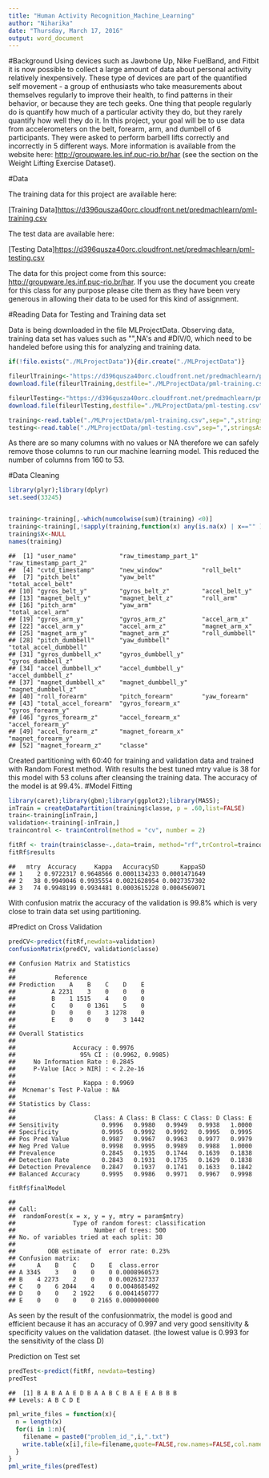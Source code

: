 ```yaml
---
title: "Human Activity Recognition_Machine_Learning"
author: "Niharika"
date: "Thursday, March 17, 2016"
output: word_document
---
```

#Background
Using devices such as Jawbone Up, Nike FuelBand, and Fitbit it is now possible to collect a large amount of data about personal activity relatively inexpensively. These type of devices are part of the quantified self movement - a group of enthusiasts who take measurements about themselves regularly to improve their health, to find patterns in their behavior, or because they are tech geeks. One thing that people regularly do is quantify how much of a particular activity they do, but they rarely quantify how well they do it. In this project, your goal will be to use data from accelerometers on the belt, forearm, arm, and dumbell of 6 participants. They were asked to perform barbell lifts correctly and incorrectly in 5 different ways. More information is available from the website here: http://groupware.les.inf.puc-rio.br/har (see the section on the Weight Lifting Exercise Dataset).

#Data

The training data for this project are available here:

[Training Data]https://d396qusza40orc.cloudfront.net/predmachlearn/pml-training.csv

The test data are available here:

[Testing Data]https://d396qusza40orc.cloudfront.net/predmachlearn/pml-testing.csv

The data for this project come from this source: http://groupware.les.inf.puc-rio.br/har. If you use the document you create for this class for any purpose please cite them as they have been very generous in allowing their data to be used for this kind of assignment.

#Reading Data for Testing and Training data set

Data is being downloaded in the file MLProjectData. Observing data, training data set has values such as "",NA's and #DIV/0, which need to be handeled before using this for analyzing and training data.


```r
if(!file.exists("./MLProjectData")){dir.create("./MLProjectData")}

fileurlTraining<-"https://d396qusza40orc.cloudfront.net/predmachlearn/pml-training.csv"
download.file(fileurlTraining,destfile="./MLProjectData/pml-training.csv",method="curl")

fileurlTesting<-"https://d396qusza40orc.cloudfront.net/predmachlearn/pml-testing.csv"
download.file(fileurlTesting,destfile="./MLProjectData/pml-testing.csv",method="curl")

training<-read.table("./MLProjectData/pml-training.csv",sep=",",stringsAsFactors = FALSE,strip.white = TRUE,na.strings = c("NA","","#DIV/0!"),header=TRUE)
testing<-read.table("./MLProjectData/pml-testing.csv",sep=",",stringsAsFactors = FALSE,strip.white = TRUE,na.strings=c("NA","","#DIV/0!"),header=TRUE)
```

As there are so many columns with no values or NA therefore we can safely remove those columns to run our machine learning model. This reduced the number of columns from 160 to 53.

#Data Cleaning

```r
library(plyr);library(dplyr)
set.seed(33245)


training<-training[,-which(numcolwise(sum)(training) <0)]
training<-training[,!sapply(training,function(x) any(is.na(x) | x=="" ))]
training$X<-NULL
names(training)
```

```
##  [1] "user_name"            "raw_timestamp_part_1" "raw_timestamp_part_2"
##  [4] "cvtd_timestamp"       "new_window"           "roll_belt"           
##  [7] "pitch_belt"           "yaw_belt"             "total_accel_belt"    
## [10] "gyros_belt_y"         "gyros_belt_z"         "accel_belt_y"        
## [13] "magnet_belt_y"        "magnet_belt_z"        "roll_arm"            
## [16] "pitch_arm"            "yaw_arm"              "total_accel_arm"     
## [19] "gyros_arm_y"          "gyros_arm_z"          "accel_arm_x"         
## [22] "accel_arm_y"          "accel_arm_z"          "magnet_arm_x"        
## [25] "magnet_arm_y"         "magnet_arm_z"         "roll_dumbbell"       
## [28] "pitch_dumbbell"       "yaw_dumbbell"         "total_accel_dumbbell"
## [31] "gyros_dumbbell_x"     "gyros_dumbbell_y"     "gyros_dumbbell_z"    
## [34] "accel_dumbbell_x"     "accel_dumbbell_y"     "accel_dumbbell_z"    
## [37] "magnet_dumbbell_x"    "magnet_dumbbell_y"    "magnet_dumbbell_z"   
## [40] "roll_forearm"         "pitch_forearm"        "yaw_forearm"         
## [43] "total_accel_forearm"  "gyros_forearm_x"      "gyros_forearm_y"     
## [46] "gyros_forearm_z"      "accel_forearm_x"      "accel_forearm_y"     
## [49] "accel_forearm_z"      "magnet_forearm_x"     "magnet_forearm_y"    
## [52] "magnet_forearm_z"     "classe"
```

Created partitioning with 60:40 for training and validation data and trained with Random Forest method. With results the best tuned mtry value is 38 for this model with 53 coluns after cleansing the training data. The accuracy of the model is at 99.4%.
#Model Fitting

```r
library(caret);library(gbm);library(ggplot2);library(MASS);
inTrain = createDataPartition(training$classe, p = .60,list=FALSE)
train<-training[inTrain,]
validation<-training[-inTrain,]
traincontrol <- trainControl(method = "cv", number = 2)

fitRf <- train(train$classe~.,data=train, method="rf",trControl=traincontrol)
fitRf$results
```

```
##   mtry  Accuracy     Kappa   AccuracySD      KappaSD
## 1    2 0.9722317 0.9648566 0.0001134233 0.0001471649
## 2   38 0.9949046 0.9935554 0.0021628954 0.0027357302
## 3   74 0.9948199 0.9934481 0.0003615228 0.0004569071
```
With confusion matrix the accuracy of the validation is 99.8% which is very close to train data set using partitioning.

#Predict on Cross Validation

```r
predCV<-predict(fitRf,newdata=validation)
confusionMatrix(predCV, validation$classe)
```

```
## Confusion Matrix and Statistics
## 
##           Reference
## Prediction    A    B    C    D    E
##          A 2231    3    0    0    0
##          B    1 1515    4    0    0
##          C    0    0 1361    5    0
##          D    0    0    3 1278    0
##          E    0    0    0    3 1442
## 
## Overall Statistics
##                                           
##                Accuracy : 0.9976          
##                  95% CI : (0.9962, 0.9985)
##     No Information Rate : 0.2845          
##     P-Value [Acc > NIR] : < 2.2e-16       
##                                           
##                   Kappa : 0.9969          
##  Mcnemar's Test P-Value : NA              
## 
## Statistics by Class:
## 
##                      Class: A Class: B Class: C Class: D Class: E
## Sensitivity            0.9996   0.9980   0.9949   0.9938   1.0000
## Specificity            0.9995   0.9992   0.9992   0.9995   0.9995
## Pos Pred Value         0.9987   0.9967   0.9963   0.9977   0.9979
## Neg Pred Value         0.9998   0.9995   0.9989   0.9988   1.0000
## Prevalence             0.2845   0.1935   0.1744   0.1639   0.1838
## Detection Rate         0.2843   0.1931   0.1735   0.1629   0.1838
## Detection Prevalence   0.2847   0.1937   0.1741   0.1633   0.1842
## Balanced Accuracy      0.9995   0.9986   0.9971   0.9967   0.9998
```

```r
fitRf$finalModel
```

```
## 
## Call:
##  randomForest(x = x, y = y, mtry = param$mtry) 
##                Type of random forest: classification
##                      Number of trees: 500
## No. of variables tried at each split: 38
## 
##         OOB estimate of  error rate: 0.23%
## Confusion matrix:
##      A    B    C    D    E  class.error
## A 3345    3    0    0    0 0.0008960573
## B    4 2273    2    0    0 0.0026327337
## C    0    6 2044    4    0 0.0048685492
## D    0    0    2 1922    6 0.0041450777
## E    0    0    0    0 2165 0.0000000000
```

As seen by the result of the confusionmatrix, the model is good and efficient because it has an accuracy of 0.997 and very good sensitivity & specificity values on the validation dataset. (the lowest value is 0.993 for the sensitivity of the class D) 



Prediction on Test set

```r
predTest<-predict(fitRf, newdata=testing)
predTest
```

```
##  [1] B A B A A E D B A A B C B A E E A B B B
## Levels: A B C D E
```

```r
pml_write_files = function(x){
  n = length(x)
  for(i in 1:n){
    filename = paste0("problem_id_",i,".txt")
    write.table(x[i],file=filename,quote=FALSE,row.names=FALSE,col.names=FALSE)
  }
}
pml_write_files(predTest)
```


